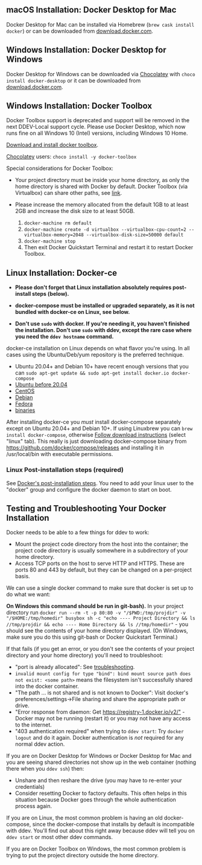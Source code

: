 ## macOS Installation: Docker Desktop for Mac

Docker Desktop for Mac can be installed via Homebrew (`brew cask install docker`) or can be downloaded from [download.docker.com](https://download.docker.com/mac/stable/Docker.dmg).

## Windows Installation: Docker Desktop for Windows

Docker Desktop for Windows can be downloaded via [Chocolatey](https://chocolatey.org/install) with `choco install docker-desktop` or it can be downloaded from [download.docker.com](https://download.docker.com/win/stable/Docker%20for%20Windows%20Installer.exe).

## Windows Installation: Docker Toolbox

Docker Toolbox support is deprecated and support will be removed in the next DDEV-Local support cycle. Please use Docker Desktop, which now runs fine on all Windows 10 (Intel) versions, including Windows 10 Home.

[Download and install docker toolbox](https://download.docker.com/win/stable/DockerToolbox.exe).

[Chocolatey](https://chocolatey.org/install) users: `choco install -y docker-toolbox`

Special considerations for Docker Toolbox:

* Your project directory must be inside your home directory, as only the home directory is shared with Docker by default. Docker Toolbox (via Virtualbox) can share other paths, see [link](https://stackoverflow.com/a/35498478/215713).
* Please increase the memory allocated from the default 1GB to at least 2GB and increase the disk size to at least 50GB.

    1. `docker-machine rm default`
    2. `docker-machine create -d virtualbox --virtualbox-cpu-count=2 --virtualbox-memory=2048 --virtualbox-disk-size=50000 default`
    3. `docker-machine stop`
    4. Then exit Docker Quickstart Terminal and restart it to restart Docker Toolbox.

## Linux Installation: Docker-ce

* __Please don't forget that Linux installation absolutely requires post-install steps (below).__

* __docker-compose must be installed or upgraded separately, as it is not bundled with docker-ce on Linux, see below.__

* __Don't use `sudo` with docker. If you're needing it, you haven't finished the installation. Don't use `sudo` with ddev, except the rare case where you need the `ddev hostname` command.__

docker-ce installation on Linux depends on what flavor you're using. In all cases using the Ubuntu/Deb/yum repository is the preferred technique.

* Ubuntu 20.04+ and Debian 10+ have recent enough versions that you can `sudo apt-get update && sudo apt-get install docker.io docker-compose`
* [Ubuntu before 20.04](https://docs.docker.com/install/linux/docker-ce/ubuntu/)
* [CentOS](https://docs.docker.com/install/linux/docker-ce/centos/)
* [Debian](https://docs.docker.com/install/linux/docker-ce/debian/)
* [Fedora](https://docs.docker.com/install/linux/docker-ce/fedora/)
* [binaries](https://docs.docker.com/install/linux/docker-ce/binaries/)

After installing docker-ce you *must* install docker-compose separately except on Ubuntu 20.04+ and Debian 10+. If using Linuxbrew you can `brew install docker-compose`, otherwise [Follow download instructions](https://docs.docker.com/compose/install/#install-compose) (select "linux" tab). This really is just downloading docker-compose binary from <https://github.com/docker/compose/releases> and installing it in /usr/local/bin with executable permissions.

### Linux Post-installation steps (required)

See [Docker's post-installation steps](https://docs.docker.com/install/linux/linux-postinstall/). You need to add your linux user to the "docker" group and configure the docker daemon to start on boot.

<a name="troubleshooting"></a>

## Testing and Troubleshooting Your Docker Installation

Docker needs to be able to a few things for ddev to work:

* Mount the project code directory from the host into the container; the project code directory is usually somewhere in a subdirectory of your home directory.
* Access TCP ports on the host to serve HTTP and HTTPS. These are ports 80 and 443 by default, but they can be changed on a per-project basis.

We can use a single docker command to make sure that docker is set up to do what we want:

**On Windows this command should be run in git-bash).** In your project directory run `docker run --rm -t -p 80:80 -v "/$PWD:/tmp/projdir" -v "/$HOME:/tmp/homedir" busybox sh -c "echo ---- Project Directory && ls //tmp/projdir && echo ---- Home Directory && ls //tmp/homedir"` - you should see the contents of your home directory displayed. (On Windows, make sure you do this using git-bash or Docker Quickstart Terminal.)

If that fails (if you get an error, or you don't see the contents of your project directory and your home directory) you'll need to troubleshoot:

* "port is already allocated": See [troubleshooting](troubleshooting.md).
* `invalid mount config for type "bind": bind mount source path does not exist: <some path>` means the filesystem isn't successfully shared into the docker container.
* "The path ... is not shared and is not known to Docker": Visit docker's preferences/settings->File sharing and share the appropriate path or drive.
* "Error response from daemon: Get <https://registry-1.docker.io/v2/"> - Docker may not be running (restart it) or you may not have any access to the internet.
* "403 authentication required" when trying to `ddev start`: Try `docker logout` and do it again. Docker authentication is *not* required for any normal ddev action.

If you are on Docker Desktop for Windows or Docker Desktop for Mac and you are seeing shared directories not show up in the web container (nothing there when you `ddev ssh`) then:

* Unshare and then reshare the drive (you may have to re-enter your credentials)
* Consider resetting Docker to factory defaults. This often helps in this situation because Docker goes through the whole authentication process again.

If you are on Linux, the most common problem is having an old docker-compose, since the docker-compose that installs by default is incompatible with ddev. You'll find out about this right away because ddev will tell you on `ddev start` or most other ddev commands.

If you are on Docker Toolbox on Windows, the most common problem is trying to put the project directory outside the home directory.
